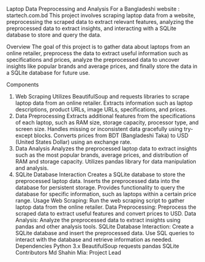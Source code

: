 Laptop Data Preprocessing and Analysis For a Bangladeshi website : startech.com.bd
This project involves scraping laptop data from a website, preprocessing the scraped data to extract relevant features, analyzing the preprocessed data to extract insights, and interacting with a SQLite database to store and query the data.

Overview
The goal of this project is to gather data about laptops from an online retailer, preprocess the data to extract useful information such as specifications and prices, analyze the preprocessed data to uncover insights like popular brands and average prices, and finally store the data in a SQLite database for future use.

Components
1. Web Scraping
Utilizes BeautifulSoup and requests libraries to scrape laptop data from an online retailer.
Extracts information such as laptop descriptions, product URLs, image URLs, specifications, and prices.
2. Data Preprocessing
Extracts additional features from the specifications of each laptop, such as RAM size, storage capacity, processor type, and screen size.
Handles missing or inconsistent data gracefully using try-except blocks.
Converts prices from BDT (Bangladeshi Taka) to USD (United States Dollar) using an exchange rate.
3. Data Analysis
Analyzes the preprocessed laptop data to extract insights such as the most popular brands, average prices, and distribution of RAM and storage capacity.
Utilizes pandas library for data manipulation and analysis.
4. SQLite Database Interaction
Creates a SQLite database to store the preprocessed laptop data.
Inserts the preprocessed data into the database for persistent storage.
Provides functionality to query the database for specific information, such as laptops within a certain price range.
Usage
Web Scraping: Run the web scraping script to gather laptop data from the online retailer.
Data Preprocessing: Preprocess the scraped data to extract useful features and convert prices to USD.
Data Analysis: Analyze the preprocessed data to extract insights using pandas and other analysis tools.
SQLite Database Interaction: Create a SQLite database and insert the preprocessed data. Use SQL queries to interact with the database and retrieve information as needed.
Dependencies
Python 3.x
BeautifulSoup
requests
pandas
SQLite
Contributors
Md Shahin Mia: Project Lead
